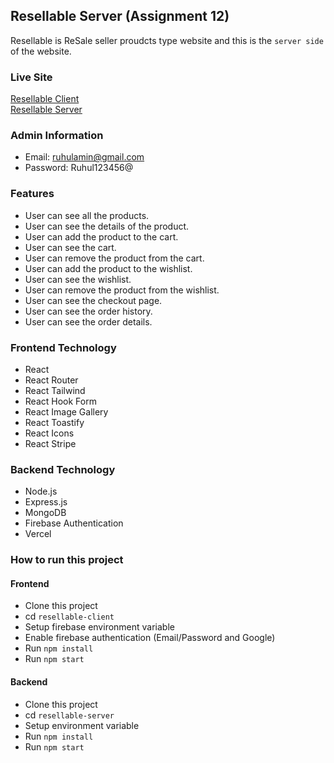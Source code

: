 ## Resellable Server (Assignment 12)
Resellable is ReSale seller proudcts type website and this is the `server side` of the website.

### Live Site
[Resellable Client](https://resaller-80d96.web.app/) <br>
[Resellable Server](https://reseller-red.vercel.app/)

### Admin Information

- Email: ruhulamin@gmail.com
- Password: Ruhul123456@


### Features
- User can see all the products.
- User can see the details of the product.
- User can add the product to the cart.
- User can see the cart.
- User can remove the product from the cart.
- User can add the product to the wishlist.
- User can see the wishlist.
- User can remove the product from the wishlist.
- User can see the checkout page.
- User can see the order history.
- User can see the order details.


### Frontend Technology
- React
- React Router
- React Tailwind
- React Hook Form
- React Image Gallery
- React Toastify
- React Icons
- React Stripe


### Backend Technology
- Node.js
- Express.js
- MongoDB
- Firebase Authentication
- Vercel

### How to run this project
#### Frontend
- Clone this project
- cd `resellable-client` 
- Setup firebase environment variable
- Enable firebase authentication (Email/Password and Google)
- Run `npm install`
- Run `npm start`

#### Backend
- Clone this project
- cd `resellable-server`
- Setup environment variable
- Run `npm install`
- Run `npm start`

